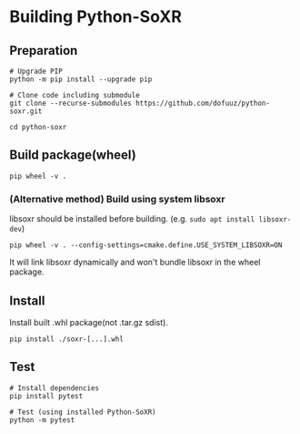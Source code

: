 # Building Python-SoXR

## Preparation
```
# Upgrade PIP
python -m pip install --upgrade pip

# Clone code including submodule
git clone --recurse-submodules https://github.com/dofuuz/python-soxr.git

cd python-soxr
```


## Build package(wheel)
```
pip wheel -v .
```

### (Alternative method) Build using system libsoxr
libsoxr should be installed before building. (e.g. `sudo apt install libsoxr-dev`)
```
pip wheel -v . --config-settings=cmake.define.USE_SYSTEM_LIBSOXR=ON
```
It will link libsoxr dynamically and won't bundle libsoxr in the wheel package.


## Install
Install built .whl package(not .tar.gz sdist).
```
pip install ./soxr-[...].whl
```


## Test
```
# Install dependencies
pip install pytest

# Test (using installed Python-SoXR)
python -m pytest
```
